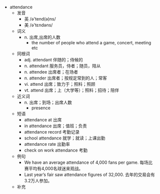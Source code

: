 - attendance
  - 发音
    - 英 /ə'tend(ə)ns/
    - 美 /ə'tɛndəns/
  - 词义
    - n. 出席,出席的人数
      - the number of people who attend a game, concert, meeting etc
  - 同根词
    - adj. attendant 伴随的；侍候的
    - n. attendant 服务员，侍者；随员，陪从
    - n. attendee 出席者；在场者
    - n. attender 出席者；按规定常到的人；常客
    - vi. attend 出席；致力于；照料；照顾
    - vt. attend 出席；上（大学等）；照料；招待；陪伴
  - 近义词
    - n. 出席；到场；出席人数
      - presence
  - 短语
    - attendance at 出席
    - in attendance 出席；值班；负责
    - attendance record 考勤记录
    - school attendance 就学；就读；上课出勤
    - attendance rate 出勤率
    - check on work attendance 考勤
  - 例句
    - We have an average attendance of 4,000 fans per game. 每场比赛平均有4,000名球迷来观战。
    - Last year’s fair saw attendance figures of 32,000. 去年的交易会有3.2万人参加。
  - 补充